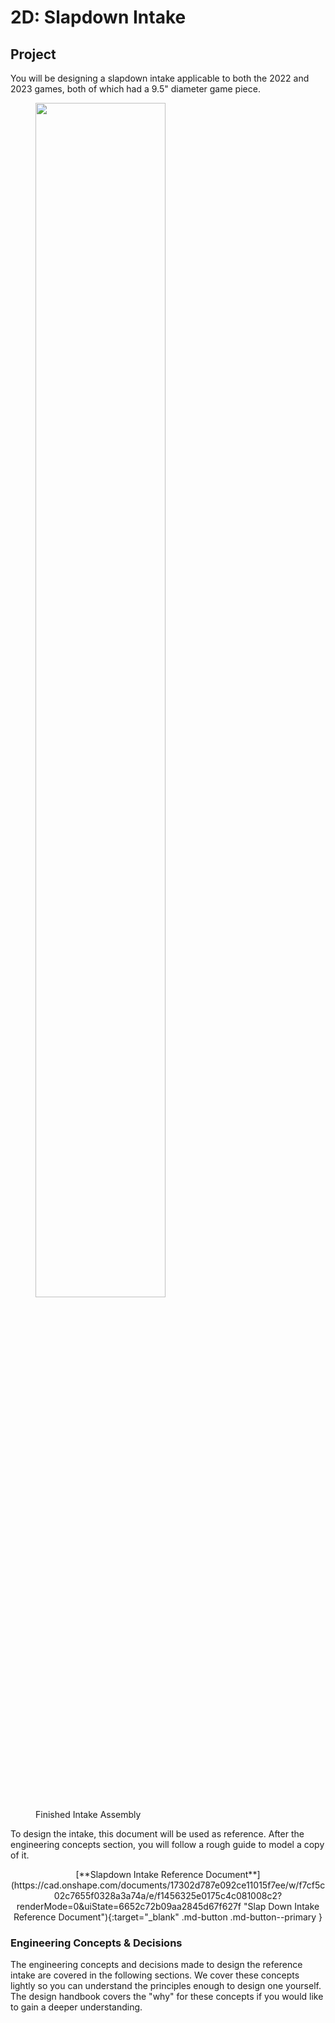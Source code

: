 # 2D: Slapdown Intake

## Project

You will be designing a slapdown intake applicable to both the 2022 and 2023 games, both of which had a 9.5" diameter game piece.

<figure>
    <img src="/img/learning-course/stage2-slapdown/intakeTopLevel.webp" width="70%">
    <figcaption>Finished Intake Assembly</figcaption>
</figure>

To design the intake, this document will be used as reference. After the engineering concepts section, you will follow a rough guide to model a copy of it.

<center>[**Slapdown Intake Reference Document**](https://cad.onshape.com/documents/17302d787e092ce11015f7ee/w/f7cf5c02c7655f0328a3a74a/e/f1456325e0175c4c081008c2?renderMode=0&uiState=6652c72b09aa2845d67f627f "Slap Down Intake Reference Document"){:target="_blank" .md-button .md-button--primary } </center>

### Engineering Concepts & Decisions

The engineering concepts and decisions made to design the reference intake are covered in the following sections. We cover these concepts lightly so you can understand the principles enough to design one yourself. The design handbook covers the "why" for these concepts if you would like to gain a deeper understanding.

<br>
